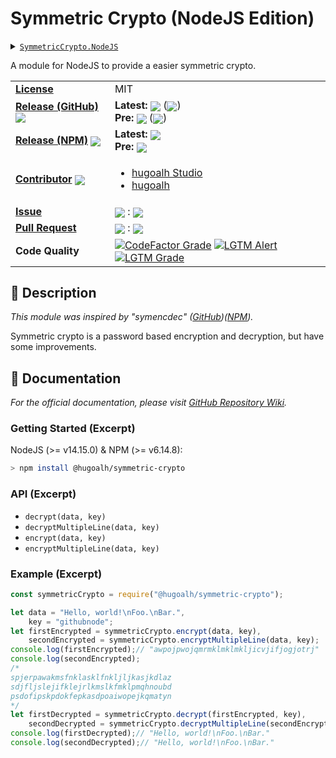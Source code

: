 # Symmetric Crypto (NodeJS Edition)

<details>
  <summary><a href="https://github.com/hugoalh-studio/symmetric-crypto-nodejs"><code>SymmetricCrypto.NodeJS</code></a></summary>
  <img align="center" alt="GitHub Language Count" src="https://img.shields.io/github/languages/count/hugoalh-studio/symmetric-crypto-nodejs?logo=github&logoColor=ffffff&style=flat-square" />
  <img align="center" alt="GitHub Top Langauge" src="https://img.shields.io/github/languages/top/hugoalh-studio/symmetric-crypto-nodejs?logo=github&logoColor=ffffff&style=flat-square" />
  <img align="center" alt="GitHub Repo Size" src="https://img.shields.io/github/repo-size/hugoalh-studio/symmetric-crypto-nodejs?logo=github&logoColor=ffffff&style=flat-square" />
  <img align="center" alt="GitHub Code Size" src="https://img.shields.io/github/languages/code-size/hugoalh-studio/symmetric-crypto-nodejs?logo=github&logoColor=ffffff&style=flat-square" />
  <img align="center" alt="GitHub Watcher" src="https://img.shields.io/github/watchers/hugoalh-studio/symmetric-crypto-nodejs?logo=github&logoColor=ffffff&style=flat-square" />
  <img align="center" alt="GitHub Star" src="https://img.shields.io/github/stars/hugoalh-studio/symmetric-crypto-nodejs?logo=github&logoColor=ffffff&style=flat-square" />
  <img align="center" alt="GitHub Fork" src="https://img.shields.io/github/forks/hugoalh-studio/symmetric-crypto-nodejs?logo=github&logoColor=ffffff&style=flat-square" />
</details>

A module for NodeJS to provide a easier symmetric crypto.

<table>
  <tr>
    <td><a href="./license.md"><b>License</b></a></td>
    <td>MIT</td>
  </tr>
  <tr>
    <td><a href="https://github.com/hugoalh-studio/symmetric-crypto-nodejs/releases"><b>Release (GitHub)</b></a> <img align="center" src="https://img.shields.io/github/downloads/hugoalh-studio/symmetric-crypto-nodejs/total?label=%20&style=flat-square" /></td>
    <td>
      <b>Latest:</b> <img align="center" src="https://img.shields.io/github/release/hugoalh-studio/symmetric-crypto-nodejs?sort=semver&label=%20&style=flat-square" /> (<img align="center" src="https://img.shields.io/github/release-date/hugoalh-studio/symmetric-crypto-nodejs?label=%20&style=flat-square" />)<br />
      <b>Pre:</b> <img align="center" src="https://img.shields.io/github/release/hugoalh-studio/symmetric-crypto-nodejs?include_prereleases&sort=semver&label=%20&style=flat-square" /> (<img align="center" src="https://img.shields.io/github/release-date-pre/hugoalh-studio/symmetric-crypto-nodejs?label=%20&style=flat-square" />)
    </td>
  </tr>
  <tr>
    <td><a href="https://www.npmjs.com/package/@hugoalh/symmetric-crypto"><b>Release (NPM)</b></a> <img align="center" src="https://img.shields.io/npm/dt/@hugoalh/symmetric-crypto?label=%20&style=flat-square" /></td>
    <td>
      <b>Latest:</b> <img align="center" src="https://img.shields.io/npm/v/@hugoalh/symmetric-crypto/latest?label=%20&style=flat-square" /><br />
      <b>Pre:</b> <img align="center" src="https://img.shields.io/npm/v/@hugoalh/symmetric-crypto/pre?label=%20&style=flat-square" />
    </td>
  </tr>
  <tr>
    <td><a href="https://github.com/hugoalh-studio/symmetric-crypto-nodejs/graphs/contributors"><b>Contributor</b></a> <img align="center" src="https://img.shields.io/github/contributors/hugoalh-studio/symmetric-crypto-nodejs?label=%20&style=flat-square" /></td>
    <td><ul>
        <li><a href="https://github.com/hugoalh-studio">hugoalh Studio</a></li>
        <li><a href="https://github.com/hugoalh">hugoalh</a></li>
    </ul></td>
  </tr>
  <tr>
    <td><a href="https://github.com/hugoalh-studio/symmetric-crypto-nodejs/issues?q=is%3Aissue"><b>Issue</b></a></td>
    <td><img align="center" src="https://img.shields.io/github/issues-raw/hugoalh-studio/symmetric-crypto-nodejs?label=%20&style=flat-square" /> : <img align="center" src="https://img.shields.io/github/issues-closed-raw/hugoalh-studio/symmetric-crypto-nodejs?label=%20&style=flat-square" /></td>
  </tr>
  <tr>
    <td><a href="https://github.com/hugoalh-studio/symmetric-crypto-nodejs/pulls?q=is%3Apr"><b>Pull Request</b></a></td>
    <td><img align="center" src="https://img.shields.io/github/issues-pr-raw/hugoalh-studio/symmetric-crypto-nodejs?label=%20&style=flat-square" /> : <img align="center" src="https://img.shields.io/github/issues-pr-closed-raw/hugoalh-studio/symmetric-crypto-nodejs?label=%20&style=flat-square" /></td>
  </tr>
  <tr>
    <td><b>Code Quality</b></td>
    <td>
      <a href="https://www.codefactor.io/repository/github/hugoalh-studio/symmetric-crypto-nodejs"><img align="center" alt="CodeFactor Grade" src="https://img.shields.io/codefactor/grade/github/hugoalh-studio/symmetric-crypto-nodejs?logo=codefactor&logoColor=ffffff&style=flat-square" /></a>
      <a href="https://lgtm.com/projects/g/hugoalh-studio/symmetric-crypto-nodejs/alerts"><img align="center" alt="LGTM Alert" src="https://img.shields.io/lgtm/alerts/g/hugoalh-studio/symmetric-crypto-nodejs?label=%20&logo=lgtm&logoColor=ffffff&style=flat-square" /></a>
      <a href="https://lgtm.com/projects/g/hugoalh-studio/symmetric-crypto-nodejs/context:javascript"><img align="center" alt="LGTM Grade" src="https://img.shields.io/lgtm/grade/javascript/g/hugoalh-studio/symmetric-crypto-nodejs?logo=lgtm&logoColor=ffffff&style=flat-square" /></a>
    </td>
  </tr>
</table>

## 📜 Description

*This module was inspired by "symencdec" ([GitHub](https://github.com/nire0510/symencdec))([NPM](https://www.npmjs.com/package/symencdec)).*

Symmetric crypto is a password based encryption and decryption, but have some improvements.

## 📄 Documentation

*For the official documentation, please visit [GitHub Repository Wiki](https://github.com/hugoalh-studio/symmetric-crypto-nodejs/wiki).*

### Getting Started (Excerpt)

NodeJS (>= v14.15.0) & NPM (>= v6.14.8):

```sh
> npm install @hugoalh/symmetric-crypto
```

### API (Excerpt)

- `decrypt(data, key)`
- `decryptMultipleLine(data, key)`
- `encrypt(data, key)`
- `encryptMultipleLine(data, key)`

### Example (Excerpt)

```javascript
const symmetricCrypto = require("@hugoalh/symmetric-crypto");

let data = "Hello, world!\nFoo.\nBar.",
    key = "githubnode";
let firstEncrypted = symmetricCrypto.encrypt(data, key),
    secondEncrypted = symmetricCrypto.encryptMultipleLine(data, key);
console.log(firstEncrypted);// "awpojpwojqmrmklmklmkljicvjifjogjotrj"
console.log(secondEncrypted);
/*
spjerpawakmsfnklasklfnkljljkasjkdlaz
sdjfljslejifklejrlkmslkfmklpmqhnoubd
psdofipskpdokfepkasdpoaiwopejkqmatyn
*/
let firstDecrypted = symmetricCrypto.decrypt(firstEncrypted, key),
    secondDecrypted = symmetricCrypto.decryptMultipleLine(secondEncrypted, key);
console.log(firstDecrypted);// "Hello, world!\nFoo.\nBar."
console.log(secondDecrypted);// "Hello, world!\nFoo.\nBar."
```
